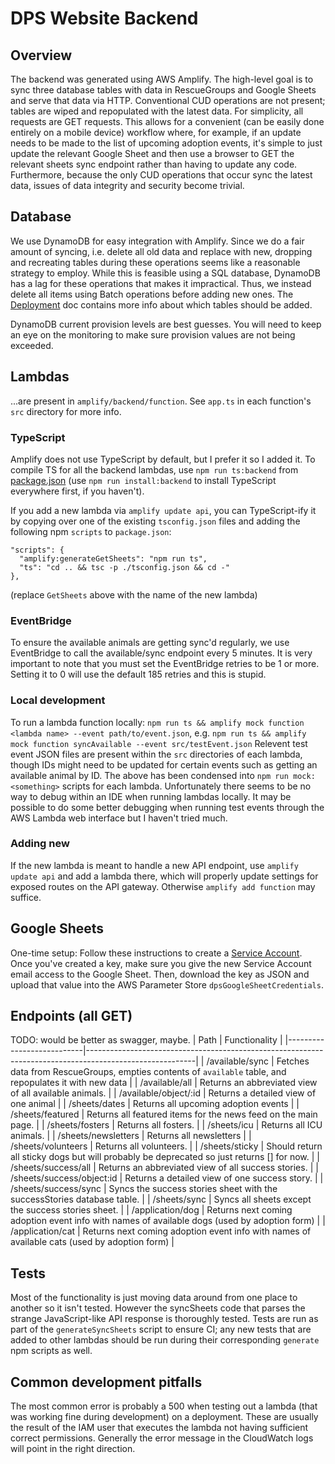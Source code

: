 # DPS Website Backend
## Overview
The backend was generated using AWS Amplify.
The high-level goal is to sync three database tables with data in RescueGroups and Google Sheets and serve that data via HTTP.
Conventional CUD operations are not present; tables are wiped and repopulated with the latest data.
For simplicity, all requests are GET requests.
This allows for a convenient (can be easily done entirely on a mobile device) workflow where, for example, if an update needs to be made to the list of upcoming adoption events, it's simple to just update the relevant Google Sheet and then use a browser to GET the relevant sheets sync endpoint rather than having to update any code.
Furthermore, because the only CUD operations that occur sync the latest data, issues of data integrity and security become trivial.

## Database
We use DynamoDB for easy integration with Amplify.
Since we do a fair amount of syncing, i.e. delete all old data and replace with new, dropping and recreating tables during these operations seems like a reasonable strategy to employ.
While this is feasible using a SQL database, DynamoDB has a lag for these operations that makes it impractical.
Thus, we instead delete all items using Batch operations before adding new ones.
The [Deployment](./Deployment#database-tables) doc contains more info about which tables should be added.

DynamoDB current provision levels are best guesses. You will need to keep an eye on the monitoring to make sure provision values are not being exceeded.

## Lambdas
...are present in `amplify/backend/function`.
See `app.ts` in each function's `src` directory for more info.

### TypeScript
Amplify does not use TypeScript by default, but I prefer it so I added it.
To compile TS for all the backend lambdas, use `npm run ts:backend` from [package.json](./package.json) (use `npm run install:backend` to install TypeScript everywhere first, if you haven't).

If you add a new lambda via `amplify update api`, you can TypeScript-ify it by copying over one of the existing `tsconfig.json` files and adding the following npm `scripts` to `package.json`:
```
"scripts": {
  "amplify:generateGetSheets": "npm run ts",
  "ts": "cd .. && tsc -p ./tsconfig.json && cd -"
},
```
(replace `GetSheets` above with the name of the new lambda)

### EventBridge
To ensure the available animals are getting sync'd regularly, we use EventBridge to call the available/sync endpoint every 5 minutes. It is very important to note that you must set the EventBridge retries to be 1 or more. Setting it to 0 will use the default 185 retries and this is stupid.

### Local development
To run a lambda function locally:
`npm run ts && amplify mock function <lambda name> --event path/to/event.json`, e.g.
`npm run ts && amplify mock function syncAvailable --event src/testEvent.json`
Relevent test event JSON files are present within the `src` directories of each lambda, though IDs might need to be updated for certain events such as getting an available animal by ID.
The above has been condensed into `npm run mock:<something>` scripts for each lambda.
Unfortunately there seems to be no way to debug within an IDE when running lambdas locally.
It may be possible to do some better debugging when running test events through the AWS Lambda web interface but I haven't tried much.

### Adding new
If the new lambda is meant to handle a new API endpoint, use `amplify update api` and add a lambda there, which will properly update settings for exposed routes on the API gateway.
Otherwise `amplify add function` may suffice.

## Google Sheets
One-time setup: Follow these instructions to create a [Service Account](https://robocorp.com/docs/development-guide/google-sheets/interacting-with-google-sheets). Once you've created a key, make sure you give the new Service Account email access to the Google Sheet. Then, download the key as JSON and upload that value into the AWS Parameter Store `dpsGoogleSheetCredentials`.

## Endpoints (all GET)
TODO: would be better as swagger, maybe.
| Path                      | Functionality                                                                                           |
|---------------------------|---------------------------------------------------------------------------------------------------------|
| /available/sync           | Fetches data from RescueGroups, empties contents of `available` table, and repopulates it with new data |
| /available/all            | Returns an abbreviated view of all available animals.                                                   |
| /available/object/:id     | Returns a detailed view of one animal                                                                   |
| /sheets/dates             | Returns all upcoming adoption events                                                                    |
| /sheets/featured          | Returns all featured items for the news feed on the main page.                                          |
| /sheets/fosters           | Returns all fosters.                                                                                    |
| /sheets/icu               | Returns all ICU animals.                                                                                |
| /sheets/newsletters       | Returns all newsletters                                                                                 |
| /sheets/volunteers        | Returns all volunteers.                                                                                 |
| /sheets/sticky            | Should return all sticky dogs but will probably be deprecated so just returns [] for now.               |
| /sheets/success/all       | Returns an abbreviated view of all success stories.                                                     |
| /sheets/success/object:id | Returns a detailed view of one success story.                                                           |
| /sheets/success/sync      | Syncs the success stories sheet with the successStories database table.                                 |
| /sheets/sync              | Syncs all sheets except the success stories sheet.                                                      |
| /application/dog          | Returns next coming adoption event info with names of available dogs (used by adoption form)            |
| /application/cat          | Returns next coming adoption event info with names of available cats (used by adoption form)            |

## Tests
Most of the functionality is just moving data around from one place to another so it isn't tested.
However the syncSheets code that parses the strange JavaScript-like API response is thoroughly tested.
Tests are run as part of the `generateSyncSheets` script to ensure CI; any new tests that are added to other lambdas should be run during their corresponding `generate` npm scripts as well.

## Common development pitfalls
The most common error is probably a 500 when testing out a lambda (that was working fine during development) on a deployment.
These are usually the result of the IAM user that executes the lambda not having sufficient correct permissions.
Generally the error message in the CloudWatch logs will point in the right direction.
